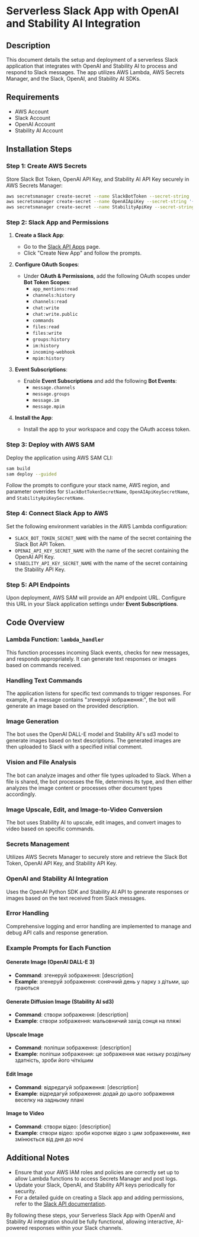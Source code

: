 # Serverless Slack App with OpenAI and Stability AI Integration

## Description

This document details the setup and deployment of a serverless Slack application that integrates with OpenAI and Stability AI to process and respond to Slack messages. The app utilizes AWS Lambda, AWS Secrets Manager, and the Slack, OpenAI, and Stability AI SDKs.

## Requirements

- AWS Account
- Slack Account
- OpenAI Account
- Stability AI Account

## Installation Steps

### Step 1: Create AWS Secrets

Store Slack Bot Token, OpenAI API Key, and Stability AI API Key securely in AWS Secrets Manager:

```bash
aws secretsmanager create-secret --name SlackBotToken --secret-string '{"SLACK_BOT_TOKEN":"your_slack_bot_token"}'
aws secretsmanager create-secret --name OpenAIApiKey --secret-string '{"OPENAI_API_KEY":"your_openai_api_key"}'
aws secretsmanager create-secret --name StabilityApiKey --secret-string '{"STABILITY_API_KEY":"your_stability_api_key"}'
```

### Step 2: Slack App and Permissions

1. **Create a Slack App**:
   - Go to the [Slack API Apps](https://api.slack.com/apps) page.
   - Click "Create New App" and follow the prompts.

2. **Configure OAuth Scopes**:
   - Under **OAuth & Permissions**, add the following OAuth scopes under **Bot Token Scopes**:
     - `app_mentions:read`
     - `channels:history`
     - `channels:read`
     - `chat:write`
     - `chat:write.public`
     - `commands`
     - `files:read`
     - `files:write`
     - `groups:history`
     - `im:history`
     - `incoming-webhook`
     - `mpim:history`

3. **Event Subscriptions**:
   - Enable **Event Subscriptions** and add the following **Bot Events**:
     - `message.channels`
     - `message.groups`
     - `message.im`
     - `message.mpim`

4. **Install the App**:
   - Install the app to your workspace and copy the OAuth access token.

### Step 3: Deploy with AWS SAM

Deploy the application using AWS SAM CLI:

```bash
sam build
sam deploy --guided
```

Follow the prompts to configure your stack name, AWS region, and parameter overrides for `SlackBotTokenSecretName`, `OpenAIApiKeySecretName`, and `StabilityApiKeySecretName`.

### Step 4: Connect Slack App to AWS

Set the following environment variables in the AWS Lambda configuration:

- `SLACK_BOT_TOKEN_SECRET_NAME` with the name of the secret containing the Slack Bot API Token.
- `OPENAI_API_KEY_SECRET_NAME` with the name of the secret containing the OpenAI API Key.
- `STABILITY_API_KEY_SECRET_NAME` with the name of the secret containing the Stability API Key.

### Step 5: API Endpoints

Upon deployment, AWS SAM will provide an API endpoint URL. Configure this URL in your Slack application settings under **Event Subscriptions**.

## Code Overview

### Lambda Function: `lambda_handler`

This function processes incoming Slack events, checks for new messages, and responds appropriately. It can generate text responses or images based on commands received.

### Handling Text Commands

The application listens for specific text commands to trigger responses. For example, if a message contains "згенеруй зображення:", the bot will generate an image based on the provided description.

### Image Generation

The bot uses the OpenAI DALL-E model and Stability AI's sd3 model to generate images based on text descriptions. The generated images are then uploaded to Slack with a specified initial comment.

### Vision and File Analysis

The bot can analyze images and other file types uploaded to Slack. When a file is shared, the bot processes the file, determines its type, and then either analyzes the image content or processes other document types accordingly.

### Image Upscale, Edit, and Image-to-Video Conversion

The bot uses Stability AI to upscale, edit images, and convert images to video based on specific commands.

### Secrets Management

Utilizes AWS Secrets Manager to securely store and retrieve the Slack Bot Token, OpenAI API Key, and Stability API Key.

### OpenAI and Stability AI Integration

Uses the OpenAI Python SDK and Stability AI API to generate responses or images based on the text received from Slack messages.

### Error Handling

Comprehensive logging and error handling are implemented to manage and debug API calls and response generation.

### Example Prompts for Each Function

#### Generate Image (OpenAI DALL-E 3)

- **Command**: згенеруй зображення: [description]
- **Example**: згенеруй зображення: сонячний день у парку з дітьми, що граються

#### Generate Diffusion Image (Stability AI sd3)

- **Command**: створи зображення: [description]
- **Example**: створи зображення: мальовничий захід сонця на пляжі

#### Upscale Image

- **Command**: поліпши зображення: [description]
- **Example**: поліпши зображення: це зображення має низьку роздільну здатність, зроби його чіткішим

#### Edit Image

- **Command**: відредагуй зображення: [description]
- **Example**: відредагуй зображення: додай до цього зображення веселку на задньому плані

#### Image to Video

- **Command**: створи відео: [description]
- **Example**: створи відео: зроби коротке відео з цим зображенням, яке змінюється від дня до ночі

## Additional Notes

- Ensure that your AWS IAM roles and policies are correctly set up to allow Lambda functions to access Secrets Manager and post logs.
- Update your Slack, OpenAI, and Stability API keys periodically for security.
- For a detailed guide on creating a Slack app and adding permissions, refer to the [Slack API documentation](https://api.slack.com/apps).

By following these steps, your Serverless Slack App with OpenAI and Stability AI integration should be fully functional, allowing interactive, AI-powered responses within your Slack channels.